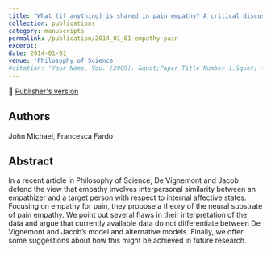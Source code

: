 ```yaml
---
title: "What (if anything) is shared in pain empathy? A critical discussion of de Vignemont and Jacob’s theory of the neural substrate of pain empathy"
collection: publications
category: manuscripts
permalink: /publication/2014_01_01-empathy-pain
excerpt:
date: 2014-01-01
venue: 'Philosophy of Science'
#citation: 'Your Name, You. (2009). &quot;Paper Title Number 1.&quot; <i>Journal 1</i>. 1(1).'
---
```


<!--more-->

📄 [Publisher's version](https://www.cambridge.org/core/journals/philosophy-of-science/article/abs/what-if-anything-is-shared-in-pain-empathy-a-critical-discussion-of-de-vignemont-and-jacobs-theory-of-the-neural-substrate-of-pain-empathy/376CAAF351FE45893481F35D73CEEFF4)

## Authors
John Michael, Francesca Fardo

## Abstract
In a recent article in Philosophy of Science, De Vignemont and Jacob defend the view that empathy involves interpersonal similarity between an empathizer and a target person with respect to internal affective states. Focusing on empathy for pain, they propose a theory of the neural substrate of pain empathy. We point out several flaws in their interpretation of the data and argue that currently available data do not differentiate between De Vignemont and Jacob’s model and alternative models. Finally, we offer some suggestions about how this might be achieved in future research.